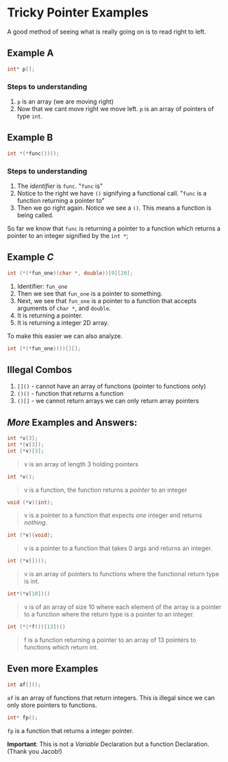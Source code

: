 # Tricky Pointer Examples
A good method of seeing what is really going on is to read right to left. 

<!--
Steps:
1. Find the identifier
2. Identify the uses of `[]`, `()` - function or `*`
3. -
-->
## Example A
```c
int* p[];
```
### Steps to understanding
1. `p` is an array (we are moving right)
2. Now that we cant move right we move left. `p` is an array of pointers of type `int`. 

## Example B
```c
int *(*func())();
```
### Steps to understanding
1. The *identifier* is `func`. "`func` is" 
2. Notice to the right we have `()` signifying a functional call. "`func` is a function returning a pointer to"
3. Then we go right again. Notice we see a `()`. This means a function is being called. 

So far we know that `func` is returning a pointer to a function which returns a pointer to an integer signified by the `int *`; 

## Example *C*
```c
int (*(*fun_one)(char *, double))[9][20];
```
1. Identifier: `fun_one`
2. Then  we see that `fun_one` is a pointer to something.
3. Next, we see that `fun_one` is a pointer to a function that accepts arguments of `char *`, and `double`. 
4. It is returning a pointer. 
5. It is returning a integer 2D array. 

To make this easier we can also analyze.
```c
int (*(*fun_one)())[][];
```

## Illegal Combos
1. `[]()` - cannot have an array of functions (pointer to functions only)
2. `()()` - function that returns a function
3. `()[]` - we cannot return arrays we can only return array pointers

## *More* Examples and Answers:
```c
int *v[3];
int *(v[3]);
int (*v)[3];
```
> v is an array of length 3 holding pointers

```c
int *v();
```
> v is a function, the function returns a *pointer* to an integer

```c
void (*v)(int);
```
> v is a pointer to a function that expects *one* integer and returns *nothing*.  

```c
int (*v)(void);
```
> v is a pointer to a function that takes 0 args and returns an integer. 

```c
int (*v[])();
```
> v is an array of pointers to functions where the functional return type is int. 

```c
int*(*v[10])()
```
> v is of an array of size 10 where each element of the array is a pointer to a function where the return type is a pointer to an integer. 

```c
int (*(*f())[13])()
```
> f is a function returning a pointer to an array of 13 pointers to functions which return int.

## Even more Examples
```c
int af[]();
```
`af` is an array of functions that return integers. 
This is illegal since we can only store pointers to functions. 

```c
int* fp();
```
`fp` is a function that returns a integer pointer.

**Important**: This is not a *Variable* Declaration but a function Declaration. (Thank you Jacob!) 